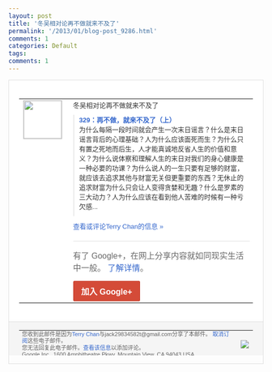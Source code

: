 ```yaml
---
layout: post
title: '冬吴相对论再不做就来不及了'
permalink: '/2013/01/blog-post_9286.html'
comments: 1
categories: Default
tags: 
comments: 1
---
```

<!-- X-Notifications: 1:c5c1603930000000 -->

<div style="border:solid 1px #dfdfdf;color:#686868;font:13px Arial"><div style="background-color:#fff;padding:20px;"><table cellpadding="0" cellspacing="0"><tr><td style="padding-right:15px;vertical-align:top"><a href="https://plus.google.com/_/notifications/emlink?emr=14900066512970582018&amp;emid=CLDisOqei7UCFcgTcgodOH4AAA&amp;path=%2F108643996575278738906&amp;dt=1359382605217&amp;uob=8"><img height="75" src="https://lh3.googleusercontent.com/-KKRGTyJ5Bl0/AAAAAAAAAAI/AAAAAAAAtnY/R4QEWIp3Ur0/s75-c-k-a/photo.jpg" style="border:solid 1px #cccccc;" width="75"/></a></td><td style="width:578px;color:#333;font:13px Arial;vertical-align:top"><div style="padding-bottom:10px">冬吴相对论再不做就来不及了</div><div style="margin-bottom:10px;padding-left:10px; border-left:2px solid #EAEAEA"><span style="margin-right:5px"><a href="http://dongwutalkshow.com/329" style="color:#3366CC;text-decoration:none"><span style="font-weight:bold">329：再不做，就来不及了（上）</span></a><div style="padding-bottom:10px">为什么每隔一段时间就会产生一次末日谣言？<wbr/>什么是末日谣言背后的心理基础？人为什么应<wbr/>该面死而生？为什么只有置之死地而后生，人<wbr/>才能真诚地反省人生的价值和意义？为什么说<wbr/>体察和理解人生的末日对我们的身心健康是一<wbr/>种必要的功课？为什么说人的一生只要有足够<wbr/>的财富，就应该去追求其他与财富无关但更重<wbr/>要的东西？无休止的追求财富为什么只会让人<wbr/>变得贪婪和无趣？什么是罗素的三大动力？人<wbr/>为什么应该在看到他人苦难的时候有一种亏欠<wbr/>感...</div></span></div><a href="https://plus.google.com/_/notifications/emlink?emr=14900066512970582018&amp;emid=CLDisOqei7UCFcgTcgodOH4AAA&amp;path=%2F108643996575278738906%2Fposts%2FXMPFZHGn9tq%3Fgpinv%3DAMIXal_G39zIVWtf0zI1eOk-DSMh53AfPS-_Dz40Lv7lBcvfXAVFhQ701PYmSraJNlW03vAzGhF1U2WQK8ihc8f6uaiXAT-2bA-ouKiN3CJWibudZyF_yI8&amp;dt=1359382605217&amp;uob=8" style="color:#3366CC;text-decoration:none">查看或评论Terry Chan的信息 »</a><div style="margin-top:20px;border-top:solid 1px #dfdfdf"><div style="padding:15px 0;color:#686868;font:16px Arial">有了 Google+，在网上分享内容就如同现实生活中一般。 <a href="http://www.google.com/+/learnmore/" style="color:#3366CC;text-decoration:none">了解详情</a>。</div><a href="https://plus.google.com/_/notifications/emlink?emr=14900066512970582018&amp;emid=CLDisOqei7UCFcgTcgodOH4AAA&amp;path=%2F%3Fgpinv%3DAMIXal_G39zIVWtf0zI1eOk-DSMh53AfPS-_Dz40Lv7lBcvfXAVFhQ701PYmSraJNlW03vAzGhF1U2WQK8ihc8f6uaiXAT-2bA-ouKiN3CJWibudZyF_yI8&amp;dt=1359382605217&amp;uob=8" style="display:inline-block;padding:7px 15px;background-color:#d44b38; color:#fff;font-size:16px; font-weight:bold;border-radius:2px;-webkit-border-radius:2px; -moz-border-radius:2px;border:solid 1px #c43b28; white-space:nowrap;text-decoration:none">加入 Google+</a></div></td></tr></table></div><div style="border-top:solid 1px #dfdfdf;padding:0 20px; background-color:#f5f5f5"><table cellpadding="0" cellspacing="0" style="height:50px"><tbody><tr><td style="vertical-align:middle;width:100%; color:#636363;font:11px Arial; line-height:120%">您收到此邮件是因为<a href="https://plus.google.com/_/notifications/emlink?emr=14900066512970582018&amp;emid=CLDisOqei7UCFcgTcgodOH4AAA&amp;path=%2F108643996575278738906%3Fgpinv%3DAMIXal_G39zIVWtf0zI1eOk-DSMh53AfPS-_Dz40Lv7lBcvfXAVFhQ701PYmSraJNlW03vAzGhF1U2WQK8ihc8f6uaiXAT-2bA-ouKiN3CJWibudZyF_yI8&amp;dt=1359382605217&amp;uob=8" style="color:#3366CC;text-decoration:none">Terry Chan</a>与jack29834582t@gmail.com分享了本邮件。 <a href="https://plus.google.com/_/notifications/emlink?emr=14900066512970582018&amp;emid=CLDisOqei7UCFcgTcgodOH4AAA&amp;path=%2F_%2Fnonplus%2Femailsettings%3Fgpinv%3DAMIXal_G39zIVWtf0zI1eOk-DSMh53AfPS-_Dz40Lv7lBcvfXAVFhQ701PYmSraJNlW03vAzGhF1U2WQK8ihc8f6uaiXAT-2bA-ouKiN3CJWibudZyF_yI8%26est%3DADH5u8X-Fw_7Or6oH4-9_OL3MG40wP1A0QDLSlgMLRNlmmDBv0IQ8zMf2CRvQ4p4eLvd9p2kAnofNzkgh-zOFcTcTPYdM6VGONTmgU893thljiLnLPf5BQTlrXu7fRqTU6U6JRZMFjDz8g4hgE4JpXuCOI5ERMur9A&amp;dt=1359382605217&amp;uob=8" style="color:#3366CC;text-decoration:none">取消订阅</a>这些电子邮件。<br/>您无法回复此电子邮件。<a href="https://plus.google.com/_/notifications/emlink?emr=14900066512970582018&amp;emid=CLDisOqei7UCFcgTcgodOH4AAA&amp;path=%2F108643996575278738906%2Fposts%2FXMPFZHGn9tq%3Fgpinv%3DAMIXal_G39zIVWtf0zI1eOk-DSMh53AfPS-_Dz40Lv7lBcvfXAVFhQ701PYmSraJNlW03vAzGhF1U2WQK8ihc8f6uaiXAT-2bA-ouKiN3CJWibudZyF_yI8&amp;dt=1359382605217&amp;uob=8" style="color:#3366CC;text-decoration:none">查看该信息</a>以添加评论。<br/>Google Inc., 1600 Amphitheatre Pkwy, Mountain View, CA 94043 USA<br/></td><td><img src="https://ssl.gstatic.com/s2/oz/images/notifications/logo/google-plus-6617a72bb36cc548861652780c9e6ff1.png"/></td></tr></tbody></table></div></div>